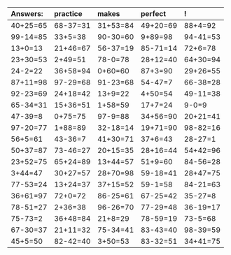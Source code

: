 | Answers: | practice | makes | perfect | ! |
| :--- | :--- | :--- | :--- | :--- |
| 40+25=65 | 68-37=31 | 31+53=84 | 49+20=69 | 88+4=92 | 
| 99-14=85 | 33+5=38 | 90-30=60 | 9+89=98 | 94-41=53 | 
| 13+0=13 | 21+46=67 | 56-37=19 | 85-71=14 | 72+6=78 | 
| 23+30=53 | 2+49=51 | 78-0=78 | 28+12=40 | 64+30=94 | 
| 24-2=22 | 36+58=94 | 0+60=60 | 87+3=90 | 29+26=55 | 
| 87+11=98 | 97-29=68 | 91-23=68 | 54-47=7 | 66-38=28 | 
| 92-23=69 | 24+18=42 | 13+9=22 | 4+50=54 | 49-11=38 | 
| 65-34=31 | 15+36=51 | 1+58=59 | 17+7=24 | 9-0=9 | 
| 47-39=8 | 0+75=75 | 97-9=88 | 34+56=90 | 20+21=41 | 
| 97-20=77 | 1+88=89 | 32-18=14 | 19+71=90 | 98-82=16 | 
| 56+5=61 | 43-36=7 | 41+30=71 | 37+6=43 | 28-27=1 | 
| 50+37=87 | 73-46=27 | 20+15=35 | 28+16=44 | 54+42=96 | 
| 23+52=75 | 65+24=89 | 13+44=57 | 51+9=60 | 84-56=28 | 
| 3+44=47 | 30+27=57 | 28+70=98 | 59-18=41 | 28+47=75 | 
| 77-53=24 | 13+24=37 | 37+15=52 | 59-1=58 | 84-21=63 | 
| 36+61=97 | 72+0=72 | 86-25=61 | 67-25=42 | 35-27=8 | 
| 78-51=27 | 2+36=38 | 96-26=70 | 77-29=48 | 36-19=17 | 
| 75-73=2 | 36+48=84 | 21+8=29 | 78-59=19 | 73-5=68 | 
| 67-30=37 | 21+11=32 | 75-34=41 | 83-43=40 | 98-39=59 | 
| 45+5=50 | 82-42=40 | 3+50=53 | 83-32=51 | 34+41=75 | 
